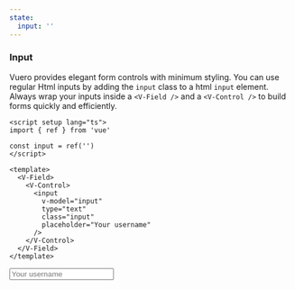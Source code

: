 ```yaml
---
state:
  input: ''
---
```


### Input

Vuero provides elegant form controls with minimum styling.
You can use regular Html inputs by adding the `input` class
to a html `input` element. Always wrap your inputs inside a `<V-Field />`
and a `<V-Control />` to build forms quickly and efficiently.

<!--code-->

```vue
<script setup lang="ts">
import { ref } from 'vue'

const input = ref('')
</script>

<template>
  <V-Field>
    <V-Control>
      <input
        v-model="input"
        type="text"
        class="input"
        placeholder="Your username"
      />
    </V-Control>
  </V-Field>
</template>
```

<!--/code-->

<!--example-->

<V-Field>
  <V-Control>
    <input
      v-model="frontmatter.state.input"
      type="text"
      class="input"
      placeholder="Your username"
    />
  </V-Control>
</V-Field>

<!--/example-->
